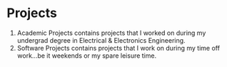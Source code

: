 # Projects
1. Academic Projects contains projects that I worked on during my undergrad degree in Electrical & Electronics Engineering.
2. Software Projects contains projects that I work on during my time off work...be it weekends or my spare leisure time.
